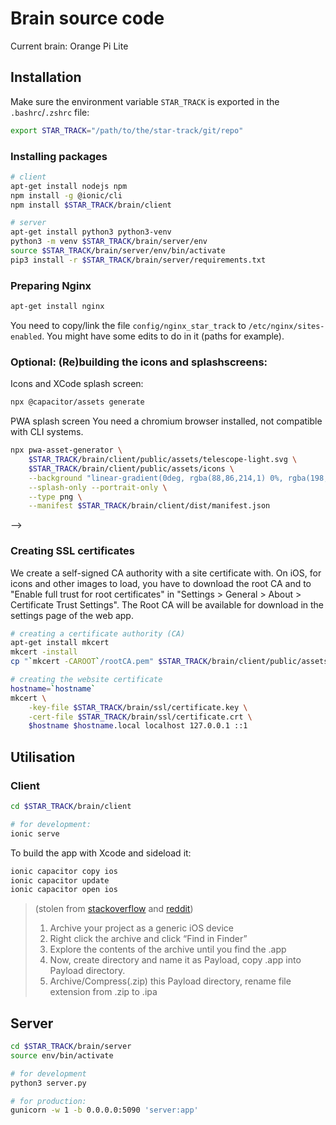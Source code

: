 # Brain source code

Current brain: Orange Pi Lite

## Installation

Make sure the environment variable `STAR_TRACK` is exported in the `.bashrc`/`.zshrc` file:
```bash
export STAR_TRACK="/path/to/the/star-track/git/repo"
```

### Installing packages

```bash
# client
apt-get install nodejs npm
npm install -g @ionic/cli
npm install $STAR_TRACK/brain/client

# server
apt-get install python3 python3-venv
python3 -m venv $STAR_TRACK/brain/server/env
source $STAR_TRACK/brain/server/env/bin/activate
pip3 install -r $STAR_TRACK/brain/server/requirements.txt
```

### Preparing Nginx

```bash
apt-get install nginx
```

You need to copy/link the file `config/nginx_star_track` to `/etc/nginx/sites-enabled`.
You might have some edits to do in it (paths for example).

### Optional: (Re)building the icons and splashscreens:

Icons and XCode splash screen:
```bash
npx @capacitor/assets generate
```

PWA splash screen
You need a chromium browser installed, not compatible with CLI systems.
```bash
npx pwa-asset-generator \
	$STAR_TRACK/brain/client/public/assets/telescope-light.svg \
	$STAR_TRACK/brain/client/public/assets/icons \
	--background "linear-gradient(0deg, rgba(88,86,214,1) 0%, rgba(198,68,252,1) 100%)" \
	--splash-only --portrait-only \
	--type png \
	--manifest $STAR_TRACK/brain/client/dist/manifest.json
```
-->

### Creating SSL certificates

We create a self-signed CA authority with a site certificate with. On iOS, for
icons and other images to load, you have to download the root CA and to
"Enable full trust for root certificates" in "Settings > General > About > 
Certificate Trust Settings". The Root CA will be available for download
in the settings page of the web app.

```bash
# creating a certificate authority (CA)
apt-get install mkcert
mkcert -install
cp "`mkcert -CAROOT`/rootCA.pem" $STAR_TRACK/brain/client/public/assets/rootCA.pem

# creating the website certificate 
hostname=`hostname`
mkcert \
	-key-file $STAR_TRACK/brain/ssl/certificate.key \
	-cert-file $STAR_TRACK/brain/ssl/certificate.crt \
	$hostname $hostname.local localhost 127.0.0.1 ::1
```

## Utilisation

### Client

```bash
cd $STAR_TRACK/brain/client

# for development:
ionic serve
```

To build the app with Xcode and sideload it:

```bash
ionic capacitor copy ios
ionic capacitor update
ionic capacitor open ios
```
> (stolen from [stackoverflow](https://stackoverflow.com/a/36449958) and [reddit](https://www.reddit.com/r/Xcode/comments/kc3qu4/comment/gfrv8gz/?utm_source=share&utm_medium=web2x&context=3))
> 1. Archive your project as a generic iOS device
> 2. Right click the archive and click “Find in Finder”
> 3. Explore the contents of the archive until you find the .app
> 4. Now, create directory and name it as Payload, copy .app into Payload directory.
> 5. Archive/Compress(.zip) this Payload directory, rename file extension from .zip to .ipa


## Server

```bash
cd $STAR_TRACK/brain/server
source env/bin/activate

# for development 
python3 server.py

# for production:
gunicorn -w 1 -b 0.0.0.0:5090 'server:app'
```
